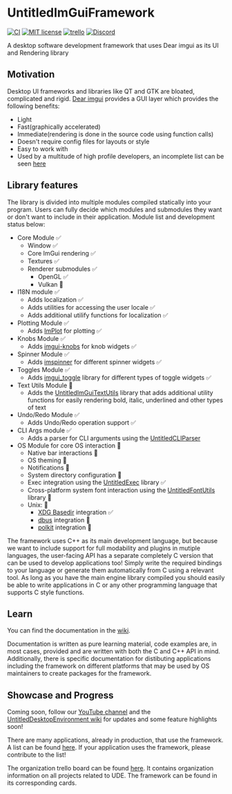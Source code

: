 # UntitledImGuiFramework
[![CI](https://github.com/MadLadSquad/UntitledImGuiFramework/actions/workflows/ci.yaml/badge.svg?branch=master)](https://github.com/MadLadSquad/UntitledImGuiFramework/actions/workflows/ci.yaml)
[![MIT license](https://img.shields.io/badge/License-MIT-blue.svg)](https://lbesson.mit-license.org/)
[![trello](https://img.shields.io/badge/Trello-UDE-blue])](https://trello.com/b/HmfuRY2K/untitleddesktop)
[![Discord](https://img.shields.io/discord/717037253292982315.svg?label=&logo=discord&logoColor=ffffff&color=7389D8&labelColor=6A7EC2)](https://discord.gg/4wgH8ZE)

A desktop software development framework that uses Dear imgui as its UI and Rendering library

## Motivation
Desktop UI frameworks and libraries like QT and GTK are bloated, complicated and rigid. [Dear imgui](https://github.com/ocornut/imgui) provides a GUI layer which provides the following benefits:
- Light
- Fast(graphically accelerated)
- Immediate(rendering is done in the source code using function calls)
- Doesn't require config files for layouts or style
- Easy to work with
- Used by a multitude of high profile developers, an incomplete list can be seen [here](https://github.com/ocornut/imgui/wiki/Software-using-dear-imgui)

## Library features
The library is divided into multiple modules compiled statically into your program. Users can fully decide which modules 
and submodules they want or don't want to include in their application. Module list and development status below:
- Core Module ✅
  - Window ✅
  - Core ImGui rendering ✅
  - Textures ✅
  - Renderer submodules ✅
    - OpenGL ✅
    - Vulkan 🚧
- I18N module ✅
  - Adds localization ✅
  - Adds utilities for accessing the user locale ✅
  - Adds additional utilify functions for localization ✅
- Plotting Module ✅
  - Adds [ImPlot](https://github.com/epezent/implot) for plotting ✅
- Knobs Module ✅
  - Adds [imgui-knobs](https://github.com/altschuler/imgui-knobs) for knob widgets ✅
- Spinner Module ✅
  - Adds [imspinner](https://github.com/dalerank/imspinner) for different spinner widgets ✅
- Toggles Module ✅
  - Adds [imgui_toggle](https://github.com/cmdwtf/imgui_toggle) library for different types of toggle widgets ✅
- Text Utils Module 🚧
  - Adds the [UntitledImGuiTextUtils](https://github.com/MadLadSquad/UntitledImGuiTextUtils) library that adds additional utility 
functions for easily rendering bold, italic, underlined and other types of text
- Undo/Redo Module ✅
  - Adds Undo/Redo operation support ✅
- CLI Args module ✅
  - Adds a parser for CLI arguments using the [UntitledCLIParser](https://github.com/MadLadSquad/UntitledCLIParser)
- OS Module for core OS interaction 🚧
  - Native bar interactions 🚧
  - OS theming 🚧
  - Notifications 🚧
  - System directory configuration 🚧
  - Exec integration using the [UntitledExec](https://github.com/MadLadSquad/UntitledExec) library ✅
  - Cross-platform system font interaction using the [UntitledFontUtils](https://github.com/MadLadSquad/UntitledFontUtils) library 🚧
  - Unix: 🚧
    - [XDG Basedir](https://specifications.freedesktop.org/basedir-spec/basedir-spec-latest.html) integration ✅
    - [dbus](https://www.freedesktop.org/wiki/Software/dbus/) integration 🚧
    - [polkit](https://www.freedesktop.org/wiki/Software/PolicyKit/) integration 🚧

The framework uses C++ as its main development language, but because we want to include support for full modability and 
plugins in mutiple languages, the user-facing API has a separate completely C version that can be used to develop 
applications too! Simply write the required bindings to your language or generate them automatically from C using a 
relevant tool. As long as you have the main engine library compiled you should easily be able to write
applications in C or any other programming language that supports C style functions.

## Learn
You can find the documentation in the [wiki](https://github.com/MadLadSquad/UntitledImGuiFramework/wiki).

Documentation is written as pure learning material, code examples are, in most cases, provided and are written with both 
the C and C++ API in mind. Additionally, there is specific documentation for distibuting applications including the 
framework on different platforms that may be used by OS maintainers to create packages for the framework.

## Showcase and Progress
Coming soon, follow our [YouTube channel](https://www.youtube.com/channel/UCWKEvueStyfeMGnkvVJuGxQ) and the 
[UntitledDesktopEnvironment wiki](https://trello.com/b/HmfuRY2K/untitleddesktop) for updates and some feature highlights 
soon!

There are many applications, already in production, that use the framework. A list can be found 
[here](https://github.com/MadLadSquad/UntitledImGuiFramework/wiki/Applications-using-the-framework). If your application 
uses the framework, please contribute to the list!

The organization trello board can be found [here](https://trello.com/b/HmfuRY2K/untitleddesktop). It
contains organization information on all projects related to UDE. The framework can be found in its corresponding cards.
